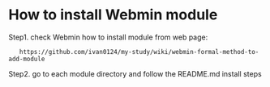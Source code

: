 # How to install Webmin module
Step1. check Webmin how to install module from web page:

       https://github.com/ivan0124/my-study/wiki/webmin-formal-method-to-add-module

Step2. go to each module directory and follow the README.md install steps
